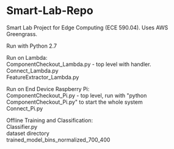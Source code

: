 # Smart-Lab-Repo
Smart Lab Project for Edge Computing (ECE 590.04). Uses AWS Greengrass.

Run with Python 2.7

Run on Lambda:  
ComponentCheckout_Lambda.py - top level with handler. 
Connect_Lambda.py   
FeatureExtractor_Lambda.py  

Run on End Device Raspberry Pi:  
ComponentCheckout_Pi.py - top level, run with "python ComponentCheckout_Pi.py" to start the whole system  
Connect_Pi.py  

Offline Training and Classification:  
Classifier.py  
dataset directory  
trained_model_bins_normalized_700_400  
